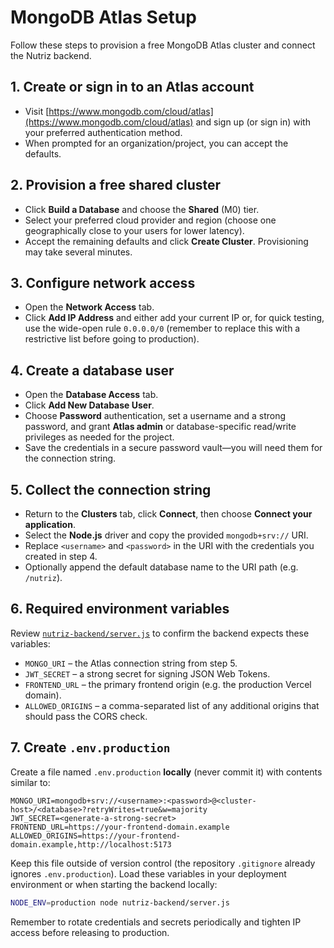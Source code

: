 # MongoDB Atlas Setup

Follow these steps to provision a free MongoDB Atlas cluster and connect the Nutriz backend.

## 1. Create or sign in to an Atlas account
- Visit [https://www.mongodb.com/cloud/atlas](https://www.mongodb.com/cloud/atlas) and sign up (or sign in) with your preferred authentication method.
- When prompted for an organization/project, you can accept the defaults.

## 2. Provision a free shared cluster
- Click **Build a Database** and choose the **Shared** (M0) tier.
- Select your preferred cloud provider and region (choose one geographically close to your users for lower latency).
- Accept the remaining defaults and click **Create Cluster**. Provisioning may take several minutes.

## 3. Configure network access
- Open the **Network Access** tab.
- Click **Add IP Address** and either add your current IP or, for quick testing, use the wide-open rule `0.0.0.0/0` (remember to replace this with a restrictive list before going to production).

## 4. Create a database user
- Open the **Database Access** tab.
- Click **Add New Database User**.
- Choose **Password** authentication, set a username and a strong password, and grant **Atlas admin** or database-specific read/write privileges as needed for the project.
- Save the credentials in a secure password vault—you will need them for the connection string.

## 5. Collect the connection string
- Return to the **Clusters** tab, click **Connect**, then choose **Connect your application**.
- Select the **Node.js** driver and copy the provided `mongodb+srv://` URI.
- Replace `<username>` and `<password>` in the URI with the credentials you created in step 4.
- Optionally append the default database name to the URI path (e.g. `/nutriz`).

## 6. Required environment variables
Review [`nutriz-backend/server.js`](../nutriz-backend/server.js) to confirm the backend expects these variables:

- `MONGO_URI` – the Atlas connection string from step 5.
- `JWT_SECRET` – a strong secret for signing JSON Web Tokens.
- `FRONTEND_URL` – the primary frontend origin (e.g. the production Vercel domain).
- `ALLOWED_ORIGINS` – a comma-separated list of any additional origins that should pass the CORS check.

## 7. Create `.env.production`
Create a file named `.env.production` **locally** (never commit it) with contents similar to:

```
MONGO_URI=mongodb+srv://<username>:<password>@<cluster-host>/<database>?retryWrites=true&w=majority
JWT_SECRET=<generate-a-strong-secret>
FRONTEND_URL=https://your-frontend-domain.example
ALLOWED_ORIGINS=https://your-frontend-domain.example,http://localhost:5173
```

Keep this file outside of version control (the repository `.gitignore` already ignores `.env.production`). Load these variables in your deployment environment or when starting the backend locally:

```bash
NODE_ENV=production node nutriz-backend/server.js
```

Remember to rotate credentials and secrets periodically and tighten IP access before releasing to production.
